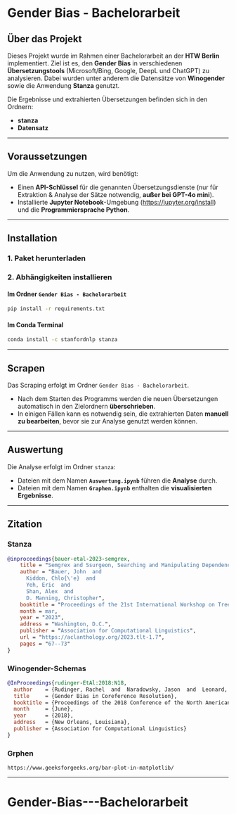 # Gender Bias - Bachelorarbeit

## Über das Projekt
Dieses Projekt wurde im Rahmen einer Bachelorarbeit an der **HTW Berlin** implementiert. Ziel ist es, den **Gender Bias** in verschiedenen **Übersetzungstools** (Microsoft/Bing, Google, DeepL und ChatGPT) zu analysieren. Dabei wurden unter anderem die Datensätze von **Winogender** sowie die Anwendung **Stanza** genutzt.

Die Ergebnisse und extrahierten Übersetzungen befinden sich in den Ordnern:
- **stanza**
- **Datensatz**

---

## Voraussetzungen
Um die Anwendung zu nutzen, wird benötigt:
- Einen **API-Schlüssel** für die genannten Übersetzungsdienste (nur für Extraktion & Analyse der Sätze notwendig, **außer bei GPT-4o mini**).
- Installierte **Jupyter Notebook**-Umgebung (https://jupyter.org/install) und die **Programmiersprache Python**.

---

## Installation

### 1. Paket herunterladen

### 2. Abhängigkeiten installieren

#### Im Ordner `Gender Bias - Bachelorarbeit`
```bash
pip install -r requirements.txt
```

#### Im Conda Terminal
```bash
conda install -c stanfordnlp stanza
```

---

## Scrapen
Das Scraping erfolgt im Ordner `Gender Bias - Bachelorarbeit`. 
- Nach dem Starten des Programms werden die neuen Übersetzungen automatisch in den Zielordnern **überschrieben**.
- In einigen Fällen kann es notwendig sein, die extrahierten Daten **manuell zu bearbeiten**, bevor sie zur Analyse genutzt werden können.

---

## Auswertung
Die Analyse erfolgt im Ordner `stanza`:
- Dateien mit dem Namen **`Auswertung.ipynb`** führen die **Analyse** durch.
- Dateien mit dem Namen **`Graphen.ipynb`** enthalten die **visualisierten Ergebnisse**.

---

## Zitation

### **Stanza**
```bibtex
@inproceedings{bauer-etal-2023-semgrex,
    title = "Semgrex and Ssurgeon, Searching and Manipulating Dependency Graphs",
    author = "Bauer, John  and
      Kiddon, Chlo{\'e}  and
      Yeh, Eric  and
      Shan, Alex  and
      D. Manning, Christopher",
    booktitle = "Proceedings of the 21st International Workshop on Treebanks and Linguistic Theories (TLT, GURT/SyntaxFest 2023)",
    month = mar,
    year = "2023",
    address = "Washington, D.C.",
    publisher = "Association for Computational Linguistics",
    url = "https://aclanthology.org/2023.tlt-1.7",
    pages = "67--73"
}
```

### **Winogender-Schemas**
```bibtex
@InProceedings{rudinger-EtAl:2018:N18,
  author    = {Rudinger, Rachel  and  Naradowsky, Jason  and  Leonard, Brian  and  {Van Durme}, Benjamin},
  title     = {Gender Bias in Coreference Resolution},
  booktitle = {Proceedings of the 2018 Conference of the North American Chapter of the Association for Computational Linguistics: Human Language Technologies},
  month     = {June},
  year      = {2018},
  address   = {New Orleans, Louisiana},
  publisher = {Association for Computational Linguistics}
}
```

### **Grphen**
```
https://www.geeksforgeeks.org/bar-plot-in-matplotlib/
```
---
# Gender-Bias---Bachelorarbeit
